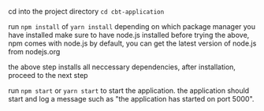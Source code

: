 
cd into the project directory
`cd cbt-application`

run `npm install` of `yarn install` depending on which package manager you have installed
make sure to have node.js installed before trying the above, npm comes with node.js by default, you can get the latest version of node.js from nodejs.org

the above step installs all neccessary dependencies, after installation, proceed to the next step

run `npm start` or `yarn start` to start the application. the application should start and log a message such as "the application has started on port 5000".